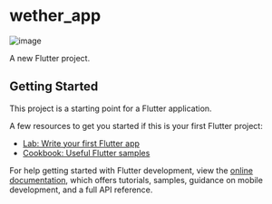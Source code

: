 # wether_app
![image](https://github.com/VimukthiniAttanayaka/Weather-App/assets/73266263/5d06e1ed-bfbe-40ef-bae5-4f2c908ee250)

A new Flutter project.

## Getting Started

This project is a starting point for a Flutter application.

A few resources to get you started if this is your first Flutter project:

- [Lab: Write your first Flutter app](https://docs.flutter.dev/get-started/codelab)
- [Cookbook: Useful Flutter samples](https://docs.flutter.dev/cookbook)

For help getting started with Flutter development, view the
[online documentation](https://docs.flutter.dev/), which offers tutorials,
samples, guidance on mobile development, and a full API reference.
